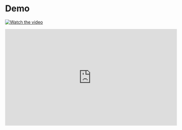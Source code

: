 # Demo 
[![Watch the video](https://img.youtube.com/vi/K1PvsZXECzM/0.jpg)](https://www.youtube.com/watch?v=K1PvsZXECzM)


<iframe width="560" height="315" src="https://www.youtube.com/embed/K1PvsZXECzM" title="YouTube video player" frameborder="0" allow="accelerometer; autoplay; clipboard-write; encrypted-media; gyroscope; picture-in-picture; web-share" allowfullscreen></iframe>

